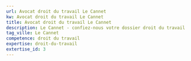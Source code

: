 ```yaml
---
url: Avocat droit du travail Le Cannet
kw: Avocat droit du travail Le Cannet
title: Avocat droit du travail Le Cannet
description: Le Cannet - confiez-nous votre dossier droit du travail
tag_ville: Le Cannet
competence: droit du travail
expertise: droit-du-travail
extertise_id: 3
---
```

